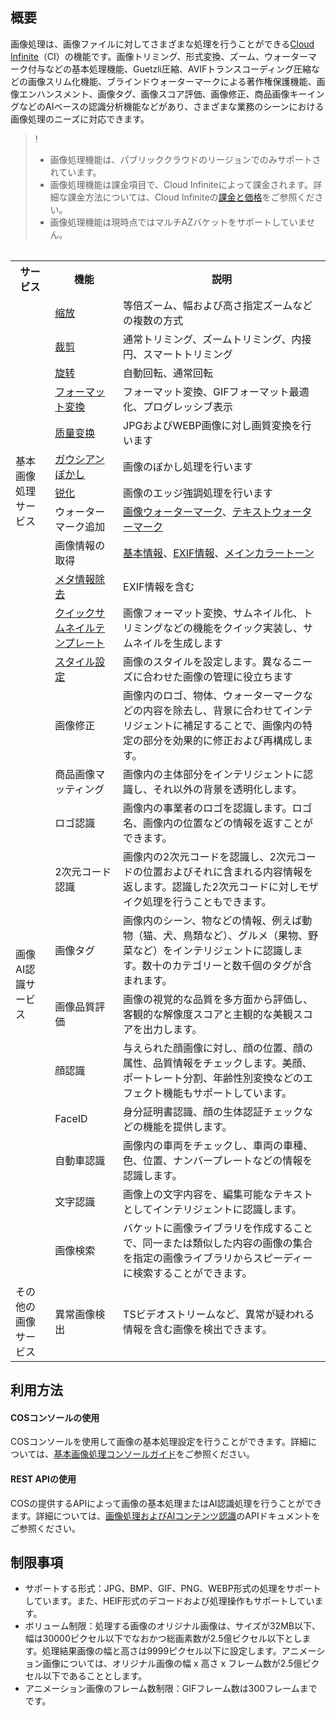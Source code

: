 ## 概要

画像処理は、画像ファイルに対してさまざまな処理を行うことができる[Cloud Infinite](https://www.tencentcloud.com/document/product/1045)（CI）の機能です。画像トリミング、形式変換、ズーム、ウォーターマーク付与などの基本処理機能、Guetzli圧縮、AVIFトランスコーディング圧縮などの画像スリム化機能、ブラインドウォーターマークによる著作権保護機能、画像エンハンスメント、画像タグ、画像スコア評価、画像修正、商品画像キーイングなどのAIベースの認識分析機能などがあり、さまざまな業務のシーンにおける画像処理のニーズに対応できます。

> !
> - 画像処理機能は、パブリッククラウドのリージョンでのみサポートされています。
> - 画像処理機能は課金項目で、Cloud Infiniteによって課金されます。詳細な課金方法については、Cloud Infiniteの[課金と価格](https://intl.cloud.tencent.com/document/product/1045/33431)をご参照ください。
> - 画像処理機能は現時点ではマルチAZバケットをサポートしていません。
>


<table>
<table>
   <tr>
      <th>サービス</td>
      <th>機能</td>
      <th>説明</td>
   </tr>
   <tr>
      <td rowspan=12>基本画像処理サービス</td>
      <td><a href="https://intl.cloud.tencent.com/document/product/436/36366">缩放</a></td>
      <td>等倍ズーム、幅および高さ指定ズームなどの複数の方式</td>
   </tr>
   <tr>
      <td><a href="https://intl.cloud.tencent.com/document/product/436/36367">裁剪</a></td>
      <td>通常トリミング、ズームトリミング、内接円、スマートトリミング</td>
   </tr>
   <tr>
      <td><a href="https://intl.cloud.tencent.com/document/product/436/36368">旋转</a></td>
      <td>自動回転、通常回転</td>
   </tr>
   <tr>
      <td><a href="https://intl.cloud.tencent.com/document/product/436/36369">フォーマット変換</a></td>
      <td>フォーマット変換、GIFフォーマット最適化、プログレッシブ表示</td>
   </tr>
   <tr>
      <td><a href="https://intl.cloud.tencent.com/document/product/436/36370">质量变换</a></td>
      <td>JPGおよびWEBP画像に対し画質変換を行います</td>
   </tr>
   <tr>
      <td><a href="https://intl.cloud.tencent.com/document/product/436/36371">ガウシアンぼかし</a></td>
      <td>画像のぼかし処理を行います</td>
   </tr>
   <tr>
      <td><a href="https://intl.cloud.tencent.com/document/product/436/36372">锐化</a></td>
      <td>画像のエッジ強調処理を行います</td>
   </tr>
   <tr>
      <td>ウォーターマーク追加</td>
      <td><a href="https://intl.cloud.tencent.com/document/product/436/36373">画像ウォーターマーク</a>、<a href="https://intl.cloud.tencent.com/document/product/436/36374">テキストウォーターマーク</a></td>
   </tr>
   <tr>
      <td>画像情報の取得</td>
      <td><a href="https://intl.cloud.tencent.com/document/product/436/36375">基本情報</a>、<a href="https://intl.cloud.tencent.com/document/product/436/36376">EXIF情報</a>、<a href="https://intl.cloud.tencent.com/document/product/436/36377">メインカラートーン</a></td>
   </tr>
   <tr>
      <td><a href="https://intl.cloud.tencent.com/document/product/436/36378">メタ情報除去</a></td>
      <td>EXIF情報を含む</td>
   </tr>
   <tr>
      <td><a href="https://intl.cloud.tencent.com/document/product/436/36379">クイックサムネイルテンプレート</a></td>
      <td>画像フォーマット変換、サムネイル化、トリミングなどの機能をクイック実装し、サムネイルを生成します</td>
   </tr>
   <tr>
      <td><a href="https://intl.cloud.tencent.com/document/product/1045/33443">スタイル設定</a></td>
      <td>画像のスタイルを設定します。異なるニーズに合わせた画像の管理に役立ちます</td>
   </tr>
   <tr>
      <td rowspan=11>画像AI認識サービス</td>
      <td>画像修正</td>
      <td>画像内のロゴ、物体、ウォーターマークなどの内容を除去し、背景に合わせてインテリジェントに補足することで、画像内の特定の部分を効果的に修正および再構成します。</td>
   </tr>
   <tr>
      <td>商品画像マッティング</td>
      <td>画像内の主体部分をインテリジェントに認識し、それ以外の背景を透明化します。</td>
   </tr>
   <tr>
      <td>ロゴ認識</td>
      <td>画像内の事業者のロゴを認識します。ロゴ名、画像内の位置などの情報を返すことができます。</td>
   </tr>
   <tr>
      <td>2次元コード認識</td>
      <td>画像内の2次元コードを認識し、2次元コードの位置およびそれに含まれる内容情報を返します。認識した2次元コードに対しモザイク処理を行うこともできます。</td>
   </tr>
   <tr>
      <td>画像タグ</td>
      <td>画像内のシーン、物などの情報、例えば動物（猫、犬、鳥類など）、グルメ（果物、野菜など）をインテリジェントに認識します。数十のカテゴリーと数千個のタグが含まれます。</td>
   </tr>
   <tr>
      <td>画像品質評価</td>
      <td>画像の視覚的な品質を多方面から評価し、客観的な解像度スコアと主観的な美観スコアを出力します。</td>
   </tr>
   <tr>
      <td>顔認識</td>
      <td>与えられた顔画像に対し、顔の位置、顔の属性、品質情報をチェックします。美顔、ポートレート分割、年齢性別変換などのエフェクト機能もサポートしています。</td>
   </tr>
   <tr>
      <td>FaceID</td>
      <td>身分証明書認識、顔の生体認証チェックなどの機能を提供します。</td>
   </tr>
   <tr>
      <td>自動車認識</td>
      <td>画像内の車両をチェックし、車両の車種、色、位置、ナンバープレートなどの情報を認識します。</td>
   </tr>
   <tr>
      <td>文字認識</td>
      <td>画像上の文字内容を、編集可能なテキストとしてインテリジェントに認識します。</td>
   </tr>
   <tr>
      <td>画像検索</td>
      <td>バケットに画像ライブラリを作成することで、同一または類似した内容の画像の集合を指定の画像ライブラリからスピーディーに検索することができます。</td>
   </tr>
   <tr>
      <td rowspan=1>その他の画像サービス</td>
      <td>異常画像検出</td>
      <td>TSビデオストリームなど、異常が疑われる情報を含む画像を検出できます。</td>
   </tr>
</table>



## 利用方法

#### COSコンソールの使用

COSコンソールを使用して画像の基本処理設定を行うことができます。詳細については、[基本画像処理コンソールガイド](https://intl.cloud.tencent.com/document/product/436/36569)をご参照ください。

#### REST APIの使用

COSの提供するAPIによって画像の基本処理またはAI認識処理を行うことができます。詳細については、[画像処理およびAIコンテンツ認識](https://www.tencentcloud.com/document/product/436/36364)のAPIドキュメントをご参照ください。

## 制限事項

- サポートする形式：JPG、BMP、GIF、PNG、WEBP形式の処理をサポートしています。また、HEIF形式のデコードおよび処理操作もサポートしています。
- ボリューム制限：処理する画像のオリジナル画像は、サイズが32MB以下、幅は30000ピクセル以下でなおかつ総画素数が2.5億ピクセル以下とします。処理結果画像の幅と高さは9999ピクセル以下に設定します。アニメーション画像については、オリジナル画像の幅 x 高さ x フレーム数が2.5億ピクセル以下であることとします。
- アニメーション画像のフレーム数制限：GIFフレーム数は300フレームまでです。

